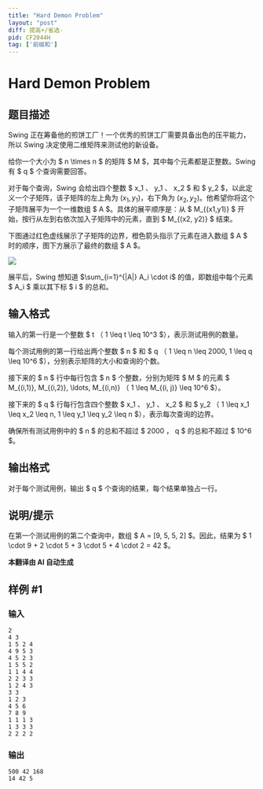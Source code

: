 ```yaml
---
title: "Hard Demon Problem"
layout: "post"
diff: 提高+/省选-
pid: CF2044H
tag: ['前缀和']
---
```


# Hard Demon Problem

## 题目描述

Swing 正在筹备他的煎饼工厂！一个优秀的煎饼工厂需要具备出色的压平能力，所以 Swing 决定使用二维矩阵来测试他的新设备。

给你一个大小为 $ n \times n $ 的矩阵 $ M $，其中每个元素都是正整数。Swing 有 $ q $ 个查询需要回答。

对于每个查询，Swing 会给出四个整数 $ x_1 $、$ y_1 $、$ x_2 $ 和 $ y_2 $，以此定义一个子矩阵，该子矩阵的左上角为 $(x_1, y_1)$，右下角为 $(x_2, y_2)$。他希望你将这个子矩阵展平为一个一维数组 $ A $。具体的展平顺序是：从 $ M_{(x1,y1)} $ 开始，按行从左到右依次加入子矩阵中的元素，直到 $ M_{(x2, y2)} $ 结束。

下图通过红色虚线展示了子矩阵的边界，橙色箭头指示了元素在进入数组 $ A $ 时的顺序，图下方展示了最终的数组 $ A $。

![](https://cdn.luogu.com.cn/upload/vjudge_pic/CF2044H/75bdaf28c8054bf099c5d719d2a33cac51011434.png)

展平后，Swing 想知道 $\sum_{i=1}^{|A|} A_i \cdot i$ 的值，即数组中每个元素 $ A_i $ 乘以其下标 $ i $ 的总和。

## 输入格式

输入的第一行是一个整数 $ t $（$ 1 \leq t \leq 10^3 $），表示测试用例的数量。

每个测试用例的第一行给出两个整数 $ n $ 和 $ q $（$ 1 \leq n \leq 2000, 1 \leq q \leq 10^6 $），分别表示矩阵的大小和查询的个数。

接下来的 $ n $ 行中每行包含 $ n $ 个整数，分别为矩阵 $ M $ 的元素 $ M_{(i,1)}, M_{(i,2)}, \ldots, M_{(i,n)} $（$ 1 \leq M_{(i, j)} \leq 10^6 $）。

接下来的 $ q $ 行每行包含四个整数 $ x_1 $、$ y_1 $、$ x_2 $ 和 $ y_2 $（$ 1 \leq x_1 \leq x_2 \leq n, 1 \leq y_1 \leq y_2 \leq n $），表示每次查询的边界。

确保所有测试用例中的 $ n $ 的总和不超过 $ 2000 $，$ q $ 的总和不超过 $ 10^6 $。

## 输出格式

对于每个测试用例，输出 $ q $ 个查询的结果，每个结果单独占一行。

## 说明/提示

在第一个测试用例的第二个查询中，数组 $ A = [9, 5, 5, 2] $。因此，结果为 $ 1 \cdot 9 + 2 \cdot 5 + 3 \cdot 5 + 4 \cdot 2 = 42 $。

 **本翻译由 AI 自动生成**

## 样例 #1

### 输入

```
2
4 3
1 5 2 4
4 9 5 3
4 5 2 3
1 5 5 2
1 1 4 4
2 2 3 3
1 2 4 3
3 3
1 2 3
4 5 6
7 8 9
1 1 1 3
1 3 3 3
2 2 2 2
```

### 输出

```
500 42 168 
14 42 5
```

